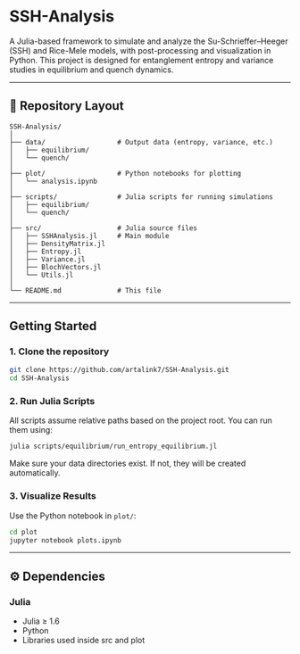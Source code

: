 
# SSH-Analysis

A Julia-based framework to simulate and analyze the Su-Schrieffer–Heeger (SSH) and Rice-Mele models, with post-processing and visualization in Python. This project is designed for entanglement entropy and variance studies in equilibrium and quench dynamics.

---

## 📁 Repository Layout

```
SSH-Analysis/
│
├── data/                  # Output data (entropy, variance, etc.)
│   ├── equilibrium/
│   └── quench/
│
├── plot/                  # Python notebooks for plotting
│   └── analysis.ipynb
│
├── scripts/               # Julia scripts for running simulations
│   ├── equilibrium/
│   └── quench/
│
├── src/                   # Julia source files
│   ├── SSHAnalysis.jl     # Main module
│   ├── DensityMatrix.jl
│   ├── Entropy.jl
│   ├── Variance.jl
│   ├── BlochVectors.jl
│   └── Utils.jl
│
└── README.md              # This file
```

---

## Getting Started

### 1. Clone the repository

```bash
git clone https://github.com/artalink7/SSH-Analysis.git
cd SSH-Analysis
```

### 2. Run Julia Scripts

All scripts assume relative paths based on the project root. You can run them using:

```bash
julia scripts/equilibrium/run_entropy_equilibrium.jl
```

Make sure your data directories exist. If not, they will be created automatically.

### 3. Visualize Results

Use the Python notebook in `plot/`:

```bash
cd plot
jupyter notebook plots.ipynb
```
---

## ⚙️ Dependencies

### Julia
- Julia ≥ 1.6
- Python
- Libraries used inside src and plot
